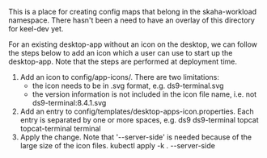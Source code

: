 This is a place for creating config maps that belong in the skaha-workload namespace.  There hasn't been a need to have an overlay of this directory for keel-dev yet.

For an existing desktop-app without an icon on the desktop, we can follow the steps below to add an icon which a user can use to start up the desktop-app. Note that the steps are performed at deployment time.
1. Add an icon to config/app-icons/. There are two limitations:
   - the icon needs to be in .svg format, e.g. ds9-terminal.svg
   - the version information is not included in the icon file name, i.e. not ds9-terminal:8.4.1.svg
2. Add an entry to config/templates/desktop-apps-icon.properties. Each entry is separated by one or more spaces, e.g. ds9 ds9-terminal topcat topcat-terminal terminal
3. Apply the change. Note that '--server-side' is needed because of the large size of the icon files. 
   kubectl apply -k . --server-side
